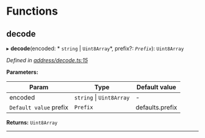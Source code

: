 

# Functions

<a id="decode"></a>

##  decode

▸ **decode**(encoded: * `string` &#124; `Uint8Array`*, prefix?: *`Prefix`*): `Uint8Array`

*Defined in [address/decode.ts:15](https://github.com/polkadot-js/common/blob/b53a677/packages/keyring/src/address/decode.ts#L15)*

**Parameters:**

| Param | Type | Default value |
| ------ | ------ | ------ |
| encoded |  `string` &#124; `Uint8Array`| - |
| `Default value` prefix | `Prefix` |  defaults.prefix |

**Returns:** `Uint8Array`

___


